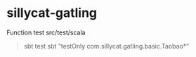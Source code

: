 sillycat-gatling
================

Function test
src/test/scala 
>sbt test
>sbt "testOnly com.sillycat.gatling.basic.Taobao*"


